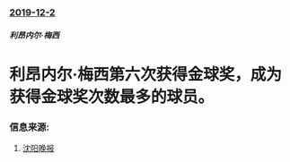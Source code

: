 ### [2019-12-2](/news/2019/12/2/index.md)

##### 利昂内尔·梅西
#  利昂内尔·梅西第六次获得金球奖，成为获得金球奖次数最多的球员。 




### 信息来源:

1. [沈阳晚报](http://news.syd.com.cn/system/2019/12/04/011777652.shtml)
